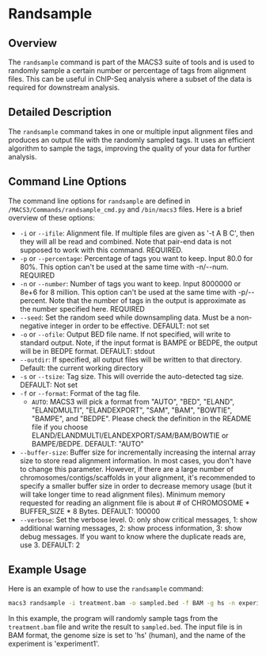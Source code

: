 # Randsample

## Overview
The `randsample` command is part of the MACS3 suite of tools and is used to randomly sample a certain number or percentage of tags from alignment files. This can be useful in ChIP-Seq analysis where a subset of the data is required for downstream analysis.

## Detailed Description

The `randsample` command takes in one or multiple input alignment files and produces an output file with the randomly sampled tags. It uses an efficient algorithm to sample the tags, improving the quality of your data for further analysis.

## Command Line Options

The command line options for `randsample` are defined in `/MACS3/Commands/randsample_cmd.py` and `/bin/macs3` files. Here is a brief overview of these options:

- `-i` or `--ifile`: Alignment file. If multiple files are given as '-t A B C', then they will all be read and combined. Note that pair-end data is not supposed to work with this command. REQUIRED.
- `-p` or `--percentage`: Percentage of tags you want to keep. Input 80.0 for 80%. This option can't be used at the same time with -n/--num. REQUIRED
- `-n` or `--number`: Number of tags you want to keep. Input 8000000 or 8e+6 for 8 million. This option can't be used at the same time with -p/--percent. Note that the number of tags in the output is approximate as the number specified here. REQUIRED
- `--seed`: Set the random seed while downsampling data. Must be a non-negative integer in order to be effective. DEFAULT: not set
- `-o` or `--ofile`: Output BED file name. If not specified, will write to standard output. Note, if the input format is BAMPE or BEDPE, the output will be in BEDPE format. DEFAULT: stdout
- `--outdir`: If specified, all output files will be written to that directory. Default: the current working directory
- `-s` or `--tsize`: Tag size. This will override the auto-detected tag size. DEFAULT: Not set
- `-f` or `--format`: Format of the tag file.
  - `AUTO`: MACS3 will pick a format from "AUTO", "BED", "ELAND", "ELANDMULTI", "ELANDEXPORT", "SAM", "BAM", "BOWTIE", "BAMPE", and "BEDPE". Please check the definition in the README file if you choose ELAND/ELANDMULTI/ELANDEXPORT/SAM/BAM/BOWTIE or BAMPE/BEDPE. DEFAULT: "AUTO"
- `--buffer-size`: Buffer size for incrementally increasing the internal array size to store read alignment information. In most cases, you don't have to change this parameter. However, if there are a large number of chromosomes/contigs/scaffolds in your alignment, it's recommended to specify a smaller buffer size in order to decrease memory usage (but it will take longer time to read alignment files). Minimum memory requested for reading an alignment file is about # of CHROMOSOME * BUFFER_SIZE * 8 Bytes. DEFAULT: 100000
- `--verbose`: Set the verbose level. 0: only show critical messages, 1: show additional warning messages, 2: show process information, 3: show debug messages. If you want to know where the duplicate reads are, use 3. DEFAULT: 2


## Example Usage

Here is an example of how to use the `randsample` command:

```bash
macs3 randsample -i treatment.bam -o sampled.bed -f BAM -g hs -n experiment1 --mfold 10 30
```

In this example, the program will randomly sample tags from the `treatment.bam` file and write the result to `sampled.bed`. The input file is in BAM format, the genome size is set to 'hs' (human), and the name of the experiment is 'experiment1'.
